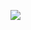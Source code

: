 <!-- <a href="https://app.daily.dev/Kaporski"><img src="https://api.daily.dev/devcards/1c963d6a19c7468c9eb283a369e7111e.png?r=v58" width="224" alt="Dzmitry's Dev Card"/></a> -->
[![](https://blog.ukrnames.com/wp-content/uploads/2019/03/1512328334_giphy.gif)](https://dzmitrykaporski.github.io/cv/)

